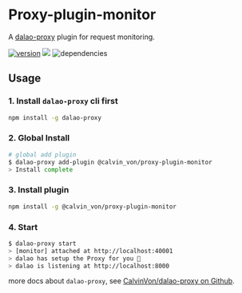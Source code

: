 # Proxy-plugin-monitor
A [dalao-proxy](https://github.com/CalvinVon/dalao-proxy) plugin for request monitoring.

[![version](https://img.shields.io/npm/v/@calvin_von/proxy-plugin-monitor.svg)](https://www.npmjs.com/package/@calvin_von/proxy-plugin-monitor)
[![](https://img.shields.io/npm/dt/@calvin_von/proxy-plugin-monitor.svg)](https://github.com/CalvinVon/dalao-proxy/tree/master/packages/@calvin_von/proxy-plugin-monitor)
![dependencies](https://img.shields.io/david/CalvinVon/@calvin_von/proxy-plugin-monitor.svg)

## Usage
### 1. Install `dalao-proxy` cli first
```bash
npm install -g dalao-proxy
```

### 2. Global Install
```bash
# global add plugin
$ dalao-proxy add-plugin @calvin_von/proxy-plugin-monitor
> Install complete
```

### 3. Install plugin
```bash
npm install -g @calvin_von/proxy-plugin-monitor
```

### 4. Start
```bash
$ dalao-proxy start
> [monitor] attached at http://localhost:40001
> dalao has setup the Proxy for you 🚀
> dalao is listening at http://localhost:8000
```

more docs about `dalao-proxy`, see [CalvinVon/dalao-proxy on Github](https://github.com/CalvinVon/dalao-proxy).